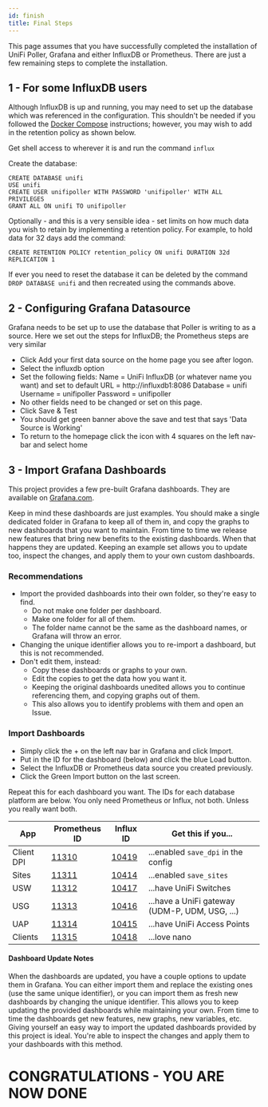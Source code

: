 ```yaml
---
id: finish
title: Final Steps
---
```


This page assumes that you have successfully completed the installation of UniFi Poller, Grafana and either InfluxDB or Prometheus. There are just a few remaining steps to complete the installation.

## 1 - For some InfluxDB users

Although InfluxDB is up and running, you may need to set up the database which was referenced in the configuration. This shouldn't be needed if you followed the [Docker Compose](../install/dockercompose) instructions; however, you may wish to add in the retention policy as shown below.

Get shell access to wherever it is and run the command `influx`

Create the database:
```
CREATE DATABASE unifi
USE unifi
CREATE USER unifipoller WITH PASSWORD 'unifipoller' WITH ALL PRIVILEGES
GRANT ALL ON unifi TO unifipoller
```

Optionally - and this is a very sensible idea - set limits on how much data you wish to retain by implementing a retention policy. For example, to hold data for 32 days add the command:
```
CREATE RETENTION POLICY retention_policy ON unifi DURATION 32d REPLICATION 1
```

If ever you need to reset the database it can be deleted by the command `DROP DATABASE unifi` and then recreated using the commands above.

## 2 - Configuring Grafana Datasource

Grafana needs to be set up to use the database that Poller is writing to as a source. Here we set out the steps for InfluxDB; the Prometheus steps are very similar

- Click Add your first data source on the home page you see after logon.
- Select the influxdb option
- Set the following fields:
        Name = UniFi InfluxDB (or whatever name you want) and set to default
        URL = http://influxdb1:8086
        Database = unifi
        Username = unifipoller
        Password = unifipoller
- No other fields need to be changed or set on this page.
- Click Save & Test
- You should get green banner above the save and test that says 'Data Source is Working'
- To return to the homepage click the icon with 4 squares on the left nav-bar and select home

## 3 - Import Grafana Dashboards

This project provides a few pre-built Grafana dashboards. They are available on [Grafana.com](https://grafana.com/grafana/dashboards?search=unifi-poller).

Keep in mind these dashboards are just examples. You should make a single dedicated folder in Grafana to keep all of them in, and copy the graphs to new dashboards that you want to maintain. From time to time we release new features that bring new benefits to the existing dashboards. When that happens they are updated. Keeping an example set allows you to update too, inspect the changes, and apply them to your own custom dashboards.

### Recommendations

- Import the provided dashboards into their own folder, so they're easy to find.
    + Do not make one folder per dashboard.
    + Make one folder for all of them.
    + The folder name cannot be the same as the dashboard names, or Grafana will throw an error.
- Changing the unique identifier allows you to re-import a dashboard, but this is not recommended.
- Don't edit them, instead:
    + Copy these dashboards or graphs to your own.
    + Edit the copies to get the data how you want it.
    + Keeping the original dashboards unedited allows you to continue referencing them, and copying graphs out of them.
    + This also allows you to identify problems with them and open an Issue.

### Import Dashboards

- Simply click the + on the left nav bar in Grafana and click Import.
- Put in the ID for the dashboard (below) and click the blue Load button.
- Select the InfluxDB or Prometheus data source you created previously.
- Click the Green Import button on the last screen.

Repeat this for each dashboard you want. The IDs for each database platform are below. You only need Prometheus or Influx, not both. Unless you really want both.

| App |	Prometheus ID |	Influx ID |	Get this if you... |
| --- | ------------- | --------- | ------------------ |
Client DPI |  [11310](https://grafana.com/grafana/dashboards/11310)	| [10419](https://grafana.com/grafana/dashboards/10419) |	...enabled `save_dpi` in the config
Sites      |	[11311](https://grafana.com/grafana/dashboards/11311) |	[10414](https://grafana.com/grafana/dashboards/10414) |	...enabled `save_sites`
USW        |	[11312](https://grafana.com/grafana/dashboards/11312) |	[10417](https://grafana.com/grafana/dashboards/10417) |	...have UniFi Switches
USG        |	[11313](https://grafana.com/grafana/dashboards/11313) |	[10416](https://grafana.com/grafana/dashboards/10416) |	...have a UniFi gateway (UDM-P, UDM, USG, ...)
UAP        |	[11314](https://grafana.com/grafana/dashboards/11314) |	[10415](https://grafana.com/grafana/dashboards/10416) |	...have UniFi Access Points
Clients    |	[11315](https://grafana.com/grafana/dashboards/11315) |	[10418](https://grafana.com/grafana/dashboards/10418) |	...love nano


#### Dashboard Update Notes

When the dashboards are updated, you have a couple options to update them in Grafana. You can either import them and replace the existing ones (use the same unique identifier), or you can import them as fresh new dashboards by changing the unique identifier. This allows you to keep updating the provided dashboards while maintaining your own. From time to time the dashboards get new features, new graphs, new variables, etc. Giving yourself an easy way to import the updated dashboards provided by this project is ideal. You're able to inspect the changes and apply them to your dashboards with this method.

# CONGRATULATIONS - YOU ARE NOW DONE
